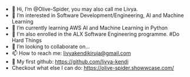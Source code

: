 - 👋 Hi, I’m @Olive-Spider, you may also call me Livya.
- 👀 I’m interested in Software Development/Engineering, AI and Machine Learning
- 🌱 I’m currently learning AWS AI and Machine Learning in Python
- 🌱 I'm also enrolled in the ALX Software Engineering programme. #Do Hard Things
- 💞️ I’m looking to collaborate on...
- 📫 How to reach me: livyakendikiruja@gmail.com
- 👀 My first github: https://github.com/livya-kendi 
- Checkout what else I can do: https://olive-spider.showwcase.com/

<!---
Olive-Spider/Olive-Spider is a ✨ special ✨ repository because its `README.md` (this file) appears on your GitHub profile.
You can click the Preview link to take a look at your changes.
--->
